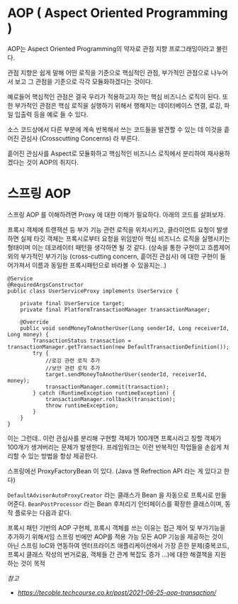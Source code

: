 # AOP ( Aspect Oriented Programming )

AOP는 Aspect Oriented Programming의 약자로 관점 지향 프로그래밍이라고 불린다. 

관점 지향은 쉽게 말해 어떤 로직을 기준으로 핵심적인 관점, 부가적인 관점으로 나누어서 보고 그 관점을 기준으로 각각 모듈화하겠다는 것이다.



예로들어 핵심적인 관점은 결국 우리가 적용하고자 하는 핵심 비즈니스 로직이 된다. 또한 부가적인 관점은 핵심 로직을 실행하기 위해서 행해지는 데이터베이스 연결, 로깅, 파일 입출력 등을 예로 들 수 있다.
 
소스 코드상에서 다른 부분에 계속 반복해서 쓰는 코드들을 발견할 수 있는 데 이것을 흩어진 관심사 (Crosscutting Concerns) 라 부른다. 

흩어진 관심사를 Aspect로 모듈화하고 핵심적인 비즈니스 로직에서 분리하여 재사용하겠다는 것이 AOP의 취지다.


# 스프링 AOP

스프링 AOP 를 이해하려면 Proxy 에 대한 이해가 필요하다. 아래의 코드를 살펴보자.

프록시 객체에 트랜잭션 등 부가 기능 관련 로직을 위치시키고, 클라이언트 요청이 발생하면 실제 타깃 객체는 프록시로부터 요청을 위임받아 핵심 비즈니스 로직을 실행시키는 형태이며 이는 데코레이터 패턴을 생각하면 될 것 같다.
(상속을 통한 구현이고 흐름제어 외의 부가적인 부가기능 (cross-cutting concern, 흩어진 관심사) 에 대한 구현이 들어가져서 이름과 동일한 프록시패턴으로 바라볼 수 있을지는..)

```
@Service
@RequiredArgsConstructor
public class UserServiceProxy implements UserService {

    private final UserService target;
    private final PlatformTransactionManager transactionManager;

    @Override
    public void sendMoneyToAnotherUser(Long senderId, Long receiverId, Long money) {
        TransactionStatus transaction = transactionManager.getTransaction(new DefaultTransactionDefinition());
        try {
            //로깅 관련 로직 추가
            //보안 관련 로직 추가
            target.sendMoneyToAnotherUser(senderId, receiverId, money);
            transactionManager.commit(transaction);
        } catch (RuntimeException runtimeException) {
            transactionManager.rollback(transaction);
            throw runtimeException;
        }
    }
}
```

이는 그런데.. 이런 관심사를 분리해 구현할 객체가 100개면 프록시라고 칭할 객체가 100개가 생겨버리는 문제가 발생한다. 프레임워크는 이런 반복적인 작업들을 손쉽게 처리할 수 있는 방법을 항상 제공한다.

스프링에선 ProxyFactoryBean 이 있다. (Java 엔 Refrection API 라는 게 있다고 한다)

`DefaultAdvisorAutoProxyCreator` 라는 클래스가 Bean 을 자동으로 프록시로 만들어준다. `BeanPostProcessor` 라는 Bean 후처리기 인터페이스를 확장한 클래스이며, 동작 플로우는 다음과 같다.




프록시 패턴 기반의 AOP 구현체, 프록시 객체를 쓰는 이유는 접근 제어 및 부가기능을 추가하기 위해서임
스프링 빈에만 AOP를 적용 가능
모든 AOP 기능을 제공하는 것이 아닌 스프링 IoC와 연동하여 엔터프라이즈 애플리케이션에서 가장 흔한 문제(중복코드, 프록시 클래스 작성의 번거로움, 객체들 간 관계 복잡도 증가 ...)에 대한 해결책을 지원하는 것이 목적




_참고_
- _https://tecoble.techcourse.co.kr/post/2021-06-25-aop-transaction/_
